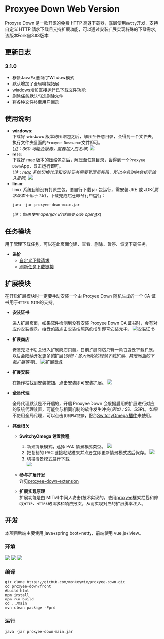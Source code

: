 # Proxyee Down Web Version

Proxyee Down 是一款开源的免费 HTTP 高速下载器，底层使用`netty`开发，支持自定义 HTTP 请求下载且支持扩展功能，可以通过安装扩展实现特殊的下载需求, 该版本Fork自3.03版本

## 更新日志

### 3.1.0 

- 移除JavaFx,删除了Window模式 
- 默认增加了全局嗅探拓展
- windows增加直接运行已下载文件功能
- 删除任务默认勾选删除文件
- 将各种文件移至用户目录

## 使用说明

- **windows**:  
  下载好 windows 版本的压缩包之后，解压至任意目录，会得到一个文件夹，执行文件夹里面的`Proxyee Down.exe`文件即可。  
  (_注：360 可能会报毒，需要加入白名单_)
  ![](https://monkeywie.github.io/2018/09/05/proxyee-down-3-0-guide/2018-09-05-13-49-38.png)
- **mac**:  
  下载好 mac 版本的压缩包之后，解压至任意目录，会得到一个`Proxyee Down`App，双击运行即可。  
  (_注：mac 系统切换代理和安装证书需要管理员权限，所以在启动时会提示输入密码_)
  ![](https://monkeywie.github.io/2018/09/05/proxyee-down-3-0-guide/2018-09-05-13-51-38.png)
- **linux**:  
  linux 系统目前没有打原生包，要自行下载 jar 包运行，需安装 JRE 或 JDK(_要求版本不低于 1.8_)，下载完成后在命令行中运行：
  ```
  java -jar proxyee-down-main.jar
  ```
  (_注：如果使用 openjdk 的话需要安装 openjfx_)

## 任务模块

用于管理下载任务，可以在此页面创建、查看、删除、暂停、恢复下载任务。

- **进阶**
  - [自定义下载请求](https://github.com/proxyee-down-org/proxyee-down/blob/v2.5/.guide/common/create/read.md)
  - [刷新任务下载链接](https://github.com/proxyee-down-org/proxyee-down/blob/v2.5/.guide/common/refresh/read.md)

## 扩展模块

在开启扩展模块时一定要手动安装一个由 Proxyee Down 随机生成的一个 CA 证书用于`HTTPS MITM`的支持。

- **安装证书**

  进入扩展页面，如果软件检测到没有安装 Proxyee Down CA 证书时，会有对应的安装提示，接受的话点击安装按照系统指引即可安装完毕。
  ![安装证书](https://monkeywie.github.io/2018/09/05/proxyee-down-3-0-guide/2018-09-05-14-08-36.png)

- **扩展商店**

  安装完证书后会进入扩展商店页面，目前扩展商店只有一款百度云下载扩展，以后会陆续开发更多的扩展(_例如：各大网站的视频下载扩展、其他网盘的下载扩展等等_)。
  ![扩展商城](https://monkeywie.github.io/2018/09/05/proxyee-down-3-0-guide/2018-09-05-14-12-21.png)

- **扩展安装**

  在操作栏找到安装按钮，点击安装即可安装扩展。
  ![](https://monkeywie.github.io/2018/09/05/proxyee-down-3-0-guide/2018-09-05-14-26-44.png)

- **全局代理**

  全局代理默认是不开启的，开启 Proxyee Down 会根据启用的扩展进行对应的系统代理设置，可能会与相同机制的软件发生冲突(_例如：SS、SSR_)。
  如果不使用全局代理，可以点击`复制PAC链接`，配合[SwitchyOmega 插件](https://www.switchyomega.com/)来使用。

- **其他相关**

  - **SwitchyOmega 设置教程**  
    1. 新建情景模式，选择 PAC 情景模式类型。
      ![](https://monkeywie.github.io/2018/09/05/proxyee-down-3-0-guide/2018-09-05-14-25-34.png)
    2. 把复制的 PAC 链接粘贴进来并点击立即更新情景模式然后保存。
      ![](https://monkeywie.github.io/2018/09/05/proxyee-down-3-0-guide/2018-09-05-14-30-30.png)
    3. 切换情景模式进行下载  
      ![](https://monkeywie.github.io/2018/09/05/proxyee-down-3-0-guide/2018-09-05-14-32-00.png)

  - **参与扩展开发**  
    详见[proxyee-down-extension](https://github.com/proxyee-down-org/proxyee-down-extension)

  - **扩展实现原理**  
    扩展功能是由 MITM(中间人攻击)技术实现的，使用[proxyee](https://github.com/monkeyWie/proxyee)框架拦截和修改`HTTP`、`HTTPS`的请求和响应报文，从而实现对应的扩展脚本注入。

## 开发

本项目后端主要使用 java+spring boot+netty，前端使用 vue.js+iview。

### 环境
![](https://img.shields.io/badge/JAVA-1.8%2B-brightgreen.svg) ![](https://img.shields.io/badge/maven-3.0%2B-brightgreen.svg) ![](https://img.shields.io/badge/node.js-8.0%2B-brightgreen.svg)

### 编译

```
git clone https://github.com/monkeyWie/proxyee-down.git
cd proxyee-down/front
#build html
npm install
npm run build
cd ../main
mvn clean package -Pprd
```

### 运行
```
java -jar proxyee-down-main.jar
```
